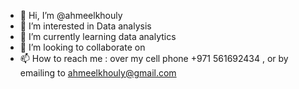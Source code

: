 - 👋 Hi, I’m @ahmeelkhouly
- 👀 I’m interested in Data analysis 
- 🌱 I’m currently learning data analytics
- 💞️ I’m looking to collaborate on 
- 📫 How to reach me : over my cell phone +971 561692434 , or by emailing to ahmeelkhouly@gmail.com

<!---
ahmeelkhouly/ahmeelkhouly is a ✨ special ✨ repository because its `README.md` (this file) appears on your GitHub profile.
You can click the Preview link to take a look at your changes.
--->
